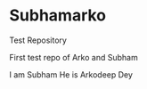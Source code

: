 # Subhamarko
Test Repository
<br>
<p>First test repo of Arko and Subham</p>

I am Subham
He is Arkodeep Dey
